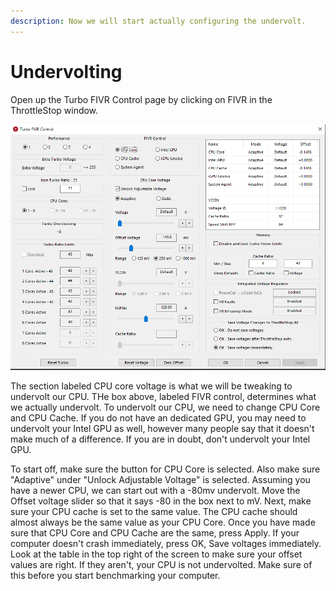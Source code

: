 ```yaml
---
description: Now we will start actually configuring the undervolt.
---
```


# Undervolting

Open up the Turbo FIVR Control page by clicking on FIVR in the ThrottleStop window.

![The Turbo FIVR Control Page. My Offset Voltage values will look different from yours because I have already undervolted my CPU.](../.gitbook/assets/fivr.png)

The section labeled CPU core voltage is what we will be tweaking to undervolt our CPU. THe box above, labeled FIVR control, determines what we actually undervolt. To undervolt our CPU, we need to change CPU Core and CPU Cache. If you do not have an dedicated GPU, you may need to undervolt your Intel GPU as well, however many people say that it doesn't make much of a difference. If you are in doubt, don't undervolt your Intel GPU.

 To start off, make sure the button for CPU Core is selected. Also make sure "Adaptive" under "Unlock Adjustable Voltage" is selected. Assuming you have a newer CPU, we can start out with a -80mv undervolt. Move the Offset voltage slider so that it says -80 in the box next to mV. Next, make sure your CPU cache is set to the same value. The CPU cache should almost always be the same value as your CPU Core. Once you have made sure that CPU Core and CPU Cache are the same, press Apply. If your computer doesn't crash immediately, press OK, Save voltages immediately. Look at the table in the top right of the screen to make sure your offset values are right. If they aren't, your CPU is not undervolted. Make sure of this before you start benchmarking your computer.

